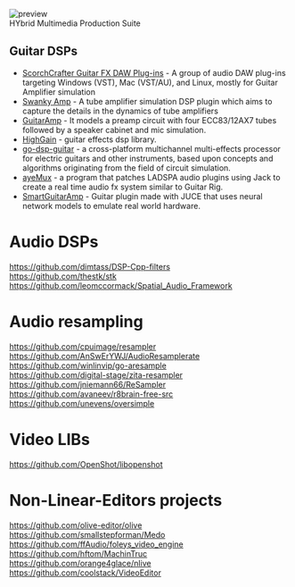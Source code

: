 ![preview](http://www.forart.it/progetti/HyMPS/logo.png)<br>
HYbrid Multimedia Production Suite

## Guitar DSPs
- [ScorchCrafter Guitar FX DAW Plug-ins](https://sourceforge.net/projects/scorchcrafter/) - A group of audio DAW plug-ins targeting Windows (VST), Mac (VST/AU), and Linux, mostly for Guitar Amplifier simulation<br>
- [Swanky Amp](https://github.com/resonantdsp/SwankyAmp#swanky-amp) - A tube amplifier simulation DSP plugin which aims to capture the details in the dynamics of tube amplifiers<br>
- [GuitarAmp](https://github.com/apohl79/GuitarAmp#guitaramp) - It models a preamp circuit with four ECC83/12AX7 tubes followed by a speaker cabinet and mic simulation.<br>
- [HighGain](https://github.com/kaktus3000/HighGain#highgain) - guitar effects dsp library.<br>
- [go-dsp-guitar](https://github.com/andrepxx/go-dsp-guitar#go-dsp-guitar) - a cross-platform multichannel multi-effects processor for electric guitars and other instruments, based upon concepts and algorithms originating from the field of circuit simulation.<br>
- [ayeMux](https://github.com/forart/ayemux) - a program that patches LADSPA audio plugins using Jack to create a real time audio fx system similar to Guitar Rig.<br>
- [SmartGuitarAmp](https://github.com/GuitarML/SmartGuitarAmp) - Guitar plugin made with JUCE that uses neural network models to emulate real world hardware.<br>
    
# Audio DSPs
https://github.com/dimtass/DSP-Cpp-filters<br>
https://github.com/thestk/stk<br>
https://github.com/leomccormack/Spatial_Audio_Framework<br>

# Audio resampling
https://github.com/cpuimage/resampler<br>
https://github.com/AnSwErYWJ/AudioResamplerate<br>
https://github.com/winlinvip/go-aresample<br>
https://github.com/digital-stage/zita-resampler<br>
https://github.com/jniemann66/ReSampler<br>
https://github.com/avaneev/r8brain-free-src<br>
https://github.com/unevens/oversimple<br>



# Video LIBs
https://github.com/OpenShot/libopenshot<br>

# Non-Linear-Editors projects
https://github.com/olive-editor/olive<br>
https://github.com/smallstepforman/Medo<br>
https://github.com/ffAudio/foleys_video_engine<br>
https://github.com/hftom/MachinTruc<br>
https://github.com/orange4glace/nlive<br>
https://github.com/coolstack/VideoEditor<br>

    
